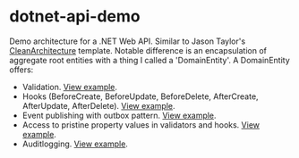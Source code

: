 # dotnet-api-demo

Demo architecture for a .NET Web API. Similar to Jason Taylor's [CleanArchitecture](https://github.com/jasontaylordev/CleanArchitecture) template. Notable difference is an encapsulation of aggregate root entities with a thing I called a 'DomainEntity'.
A DomainEntity offers:

 - Validation. [View example](https://github.com/nvdvlies/dotnet-api-demo/blob/main/src/Demo.Domain/Invoice/Validators/NotAllowedToDeleteInvoiceInStatusValidator.cs).
 - Hooks (BeforeCreate, BeforeUpdate, BeforeDelete, AfterCreate, AfterUpdate, AfterDelete). [View example](https://github.com/nvdvlies/dotnet-api-demo/blob/main/src/Demo.Domain/Invoice/Hooks/SynchronizeInvoicePdfEventHook.cs).
 - Event publishing with outbox pattern. [View example](https://github.com/nvdvlies/dotnet-api-demo/blob/main/src/Demo.Domain/Invoice/Hooks/InvoiceStatusEventHook.cs).
 - Access to pristine property values in validators and hooks. [View example](https://github.com/nvdvlies/dotnet-api-demo/blob/main/src/Demo.Domain/Invoice/Validators/NotAllowedToModifyInvoiceContentInStatusValidator.cs).
 - Auditlogging. [View example](https://github.com/nvdvlies/dotnet-api-demo/blob/main/src/Demo.Infrastructure/Auditlogging/InvoiceAuditlogger.cs).

